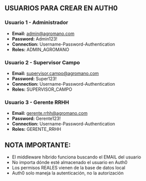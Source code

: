 ## USUARIOS PARA CREAR EN AUTH0

### Usuario 1 - Administrador
- **Email:** admin@agromano.com
- **Password:** Admin123!
- **Connection:** Username-Password-Authentication
- **Roles:** ADMIN_AGROMANO

### Usuario 2 - Supervisor Campo
- **Email:** supervisor.campo@agromano.com  
- **Password:** Super123!
- **Connection:** Username-Password-Authentication
- **Roles:** SUPERVISOR_CAMPO

### Usuario 3 - Gerente RRHH
- **Email:** gerente.rrhh@agromano.com
- **Password:** Gerente123!
- **Connection:** Username-Password-Authentication
- **Roles:** GERENTE_RRHH

## NOTA IMPORTANTE:
- El middleware híbrido funciona buscando el EMAIL del usuario
- No importa dónde esté almacenado el usuario en Auth0
- Los permisos REALES vienen de la base de datos local
- Auth0 solo maneja la autenticación, no la autorización
